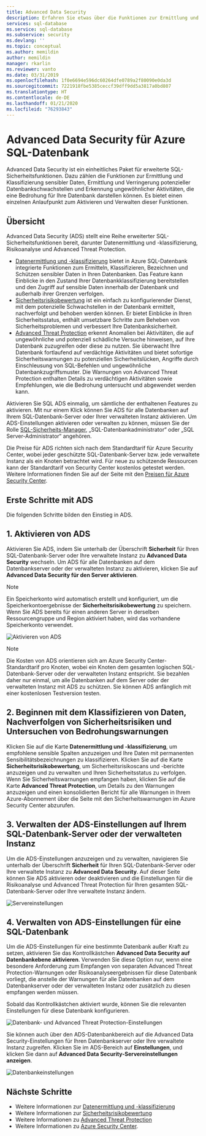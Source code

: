 ```yaml
---
title: Advanced Data Security
description: Erfahren Sie etwas über die Funktionen zur Ermittlung und Klassifizierung sensibler Daten, die Verwaltung von Datenbankrisiken und die Erkennung ungewöhnlicher Aktivitäten, die eine Bedrohung für Ihre Azure SQL-Datenbank darstellen können.
services: sql-database
ms.service: sql-database
ms.subservice: security
ms.devlang: ''
ms.topic: conceptual
ms.author: memildin
author: memildin
manager: rkarlin
ms.reviewer: vanto
ms.date: 03/31/2019
ms.openlocfilehash: 1f0e6694e596dc60264dfe0789a2f80090e0da3d
ms.sourcegitcommit: 7221918fbe5385ceccf39dff9dd5a3817a0bd807
ms.translationtype: HT
ms.contentlocale: de-DE
ms.lasthandoff: 01/21/2020
ms.locfileid: "76293843"
---
```

# <a name="advanced-data-security-for-azure-sql-database"></a>Advanced Data Security für Azure SQL-Datenbank

Advanced Data Security ist ein einheitliches Paket für erweiterte SQL-Sicherheitsfunktionen. Dazu zählen die Funktionen zur Ermittlung und Klassifizierung sensibler Daten, Ermittlung und Verringerung potenzieller Datenbankschwachstellen und Erkennung ungewöhnlicher Aktivitäten, die eine Bedrohung für Ihre Datenbank darstellen können. Es bietet einen einzelnen Anlaufpunkt zum Aktivieren und Verwalten dieser Funktionen.

## <a name="overview"></a>Übersicht

Advanced Data Security (ADS) stellt eine Reihe erweiterter SQL-Sicherheitsfunktionen bereit, darunter Datenermittlung und -klassifizierung, Risikoanalyse und Advanced Threat Protection.

- [Datenermittlung und -klassifizierung](sql-database-data-discovery-and-classification.md) bietet in Azure SQL-Datenbank integrierte Funktionen zum Ermitteln, Klassifizieren, Bezeichnen und Schützen sensibler Daten in Ihren Datenbanken. Das Feature kann Einblicke in den Zustand Ihrer Datenbankklassifizierung bereitstellen und den Zugriff auf sensible Daten innerhalb der Datenbank und außerhalb ihrer Grenzen verfolgen.
- [Sicherheitsrisikobewertung](sql-vulnerability-assessment.md) ist ein einfach zu konfigurierender Dienst, mit dem potenzielle Schwachstellen in der Datenbank ermittelt, nachverfolgt und behoben werden können. Er bietet Einblicke in Ihren Sicherheitsstatus, enthält umsetzbare Schritte zum Beheben von Sicherheitsproblemen und verbessert Ihre Datenbanksicherheit.
- [Advanced Threat Protection](sql-database-threat-detection-overview.md) erkennt Anomalien bei Aktivitäten, die auf ungewöhnliche und potenziell schädliche Versuche hinweisen, auf Ihre Datenbank zuzugreifen oder diese zu nutzen. Sie überwacht Ihre Datenbank fortlaufend auf verdächtige Aktivitäten und bietet sofortige Sicherheitswarnungen zu potenziellen Sicherheitslücken, Angriffe durch Einschleusung von SQL-Befehlen und ungewöhnliche Datenbankzugriffsmuster. Die Warnungen von Advanced Threat Protection enthalten Details zu verdächtigen Aktivitäten sowie Empfehlungen, wie die Bedrohung untersucht und abgewendet werden kann.

Aktivieren Sie SQL ADS einmalig, um sämtliche der enthaltenen Features zu aktivieren. Mit nur einem Klick können Sie ADS für alle Datenbanken auf Ihrem SQL-Datenbank-Server oder Ihrer verwalteten Instanz aktivieren. Um ADS-Einstellungen aktivieren oder verwalten zu können, müssen Sie der Rolle [SQL-Sicherheits-Manager](https://docs.microsoft.com/azure/role-based-access-control/built-in-roles#sql-security-manager), „SQL-Datenbankadministrator“ oder „SQL Server-Administrator“ angehören. 

Die Preise für ADS richten sich nach dem Standardtarif für Azure Security Center, wobei jeder geschützte SQL-Datenbank-Server bzw. jede verwaltete Instanz als ein Knoten betrachtet wird. Für neue zu schützende Ressourcen kann der Standardtarif von Security Center kostenlos getestet werden. Weitere Informationen finden Sie auf der Seite mit den [Preisen für Azure Security Center](https://azure.microsoft.com/pricing/details/security-center/).

## <a name="getting-started-with-ads"></a>Erste Schritte mit ADS

Die folgenden Schritte bilden den Einstieg in ADS.

## <a name="1-enable-ads"></a>1. Aktivieren von ADS

Aktivieren Sie ADS, indem Sie unterhalb der Überschrift **Sicherheit** für Ihren SQL-Datenbank-Server oder Ihre verwaltete Instanz zu **Advanced Data Security** wechseln. Um ADS für alle Datenbanken auf dem Datenbankserver oder der verwalteten Instanz zu aktivieren, klicken Sie auf **Advanced Data Security für den Server aktivieren**.

> [!NOTE]
> Ein Speicherkonto wird automatisch erstellt und konfiguriert, um die Speicherkontoergebnisse der **Sicherheitsrisikobewertung** zu speichern. Wenn Sie ADS bereits für einen anderen Server in derselben Ressourcengruppe und Region aktiviert haben, wird das vorhandene Speicherkonto verwendet.

![Aktivieren von ADS](./media/sql-advanced-protection/enable_ads.png) 

> [!NOTE]
> Die Kosten von ADS orientieren sich am Azure Security Center-Standardtarif pro Knoten, wobei ein Knoten dem gesamten logischen SQL-Datenbank-Server oder der verwalteten Instanz entspricht. Sie bezahlen daher nur einmal, um alle Datenbanken auf dem Server oder der verwalteten Instanz mit ADS zu schützen. Sie können ADS anfänglich mit einer kostenlosen Testversion testen.

## <a name="2-start-classifying-data-tracking-vulnerabilities-and-investigating-threat-alerts"></a>2. Beginnen mit dem Klassifizieren von Daten, Nachverfolgen von Sicherheitsrisiken und Untersuchen von Bedrohungswarnungen

Klicken Sie auf die Karte **Datenermittlung und -klassifizierung**, um empfohlene sensible Spalten anzuzeigen und Ihre Daten mit permanenten Sensibilitätsbezeichnungen zu klassifizieren. Klicken Sie auf die Karte **Sicherheitsrisikobewertung**, um Sicherheitsrisikoscans und -berichte anzuzeigen und zu verwalten und Ihren Sicherheitsstatus zu verfolgen. Wenn Sie Sicherheitswarnungen empfangen haben, klicken Sie auf die Karte **Advanced Threat Protection**, um Details zu den Warnungen anzuzeigen und einen konsolidierten Bericht für alle Warnungen in Ihrem Azure-Abonnement über die Seite mit den Sicherheitswarnungen im Azure Security Center abzurufen.

## <a name="3-manage-ads-settings-on-your-sql-database-server-or-managed-instance"></a>3. Verwalten der ADS-Einstellungen auf Ihrem SQL-Datenbank-Server oder der verwalteten Instanz

Um die ADS-Einstellungen anzuzeigen und zu verwalten, navigieren Sie unterhalb der Überschrift **Sicherheit** für Ihren SQL-Datenbank-Server oder Ihre verwaltete Instanz zu **Advanced Data Security**. Auf dieser Seite können Sie ADS aktivieren oder deaktivieren und die Einstellungen für die Risikoanalyse und Advanced Threat Protection für Ihren gesamten SQL-Datenbank-Server oder Ihre verwaltete Instanz ändern.

![Servereinstellungen](./media/sql-advanced-protection/server_settings.png) 

## <a name="4-manage-ads-settings-for-a-sql-database"></a>4. Verwalten von ADS-Einstellungen für eine SQL-Datenbank

Um die ADS-Einstellungen für eine bestimmte Datenbank außer Kraft zu setzen, aktivieren Sie das Kontrollkästchen **Advanced Data Security auf Datenbankebene aktivieren**. Verwenden Sie diese Option nur, wenn eine besondere Anforderung zum Empfangen von separaten Advanced Threat Protection-Warnungen oder Risikoanalyseergebnissen für diese Datenbank vorliegt, die anstelle der Warnungen für alle Datenbanken auf dem Datenbankserver oder der verwalteten Instanz oder zusätzlich zu diesen empfangen werden müssen.

Sobald das Kontrollkästchen aktiviert wurde, können Sie die relevanten Einstellungen für diese Datenbank konfigurieren.
 
![Datenbank- und Advanced Threat Protection-Einstellungen](./media/sql-advanced-protection/database_threat_detection_settings.png) 

Sie können auch über den ADS-Datenbankbereich auf die Advanced Data Security-Einstellungen für Ihren Datenbankserver oder Ihre verwaltete Instanz zugreifen. Klicken Sie im ADS-Bereich auf **Einstellungen**, und klicken Sie dann auf **Advanced Data Security-Servereinstellungen anzeigen**. 

![Datenbankeinstellungen](./media/sql-advanced-protection/database_settings.png) 

## <a name="next-steps"></a>Nächste Schritte 

- Weitere Informationen zur [Datenermittlung und -klassifizierung](sql-database-data-discovery-and-classification.md) 
- Weitere Informationen zur [Sicherheitsrisikobewertung](sql-vulnerability-assessment.md) 
- Weitere Informationen zu [Advanced Threat Protection](sql-database-threat-detection.md)
- Weitere Informationen zu [Azure Security Center](https://docs.microsoft.com/azure/security-center/security-center-intro).
